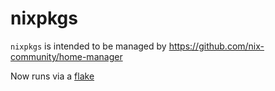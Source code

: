 # nixpkgs

`nixpkgs` is intended to be managed by https://github.com/nix-community/home-manager

Now runs via a [flake](../flake.nix)
